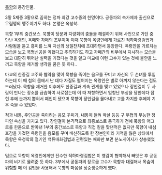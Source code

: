 [묵향](%EB%AC%B5%ED%96%A5.md)의 등장인물.

3황 5제중 3황으로 꼽히는 정파 최강 고수중의 한명이다. 공동파의 속가제자 출신으로 무림맹의 맹주이기도 하다. 본명은 옥청학.  

묵향 1부의 중간보스. 묵향이 당문과 지령회의 충돌을 해결하기 위해 사천으로 가던 중 만난 옥령인, 옥매화 자매의 조부이며 이때 묵향이
옥령인에게 가르친 적하마령검법과 사람됨을 듣고 흥미를 느껴 자신의 생일잔치에 초대하면서 등장한다. 옥령인을 가르치는 모습을 보고 북명신공을
익혔다고 추측하기도 하고 자매간의 비무에서 지시하는 모습을 보고 대단히 뛰어난 실력을 가졌다는 것을 알고 마교에 이런 고수가 있는 것에
불안을 느끼고 묵향을 제거할 생각을 품은 듯 하다..  

마교의 한중길 교주와 협약을 맺어 묵향을 죽이는 음모를 꾸미고 자신의 두 손녀를 투입하는데 이 때 첩의 몸에서 난 데다 자질도 떨어지는
옥령인은 별로 아끼지 않는다는 점도 드러났다. 묵향을 제거한 이후에도 한중길과 계속 관계를 맺고 있었으나 장인걸이 두 사람이 만나는 장소를
급습하여 사로잡는데 이 때 저항하면서 엄청난 부상을 당한데다 잡힌 후에 눈까지 뽑혀서 폐인이 됐으며 묵향이 장인걸을 몰아내고 교를 차지한
후에야 겨우 죽을 수 있었다.  

적과 내통, 주인공을 죽이려는 음모 꾸미기, 내통이 들켜 박살 등등 구 무협의 무능한 정파인 속성을 가지고 있다. 장인걸이 본격적으로
최종보스로 등극하기 전에 묵향의 어그로를 한몸으로 받아낸 1부의 중간보스로 묵향과 직접 칼을 맞댄적은 없지만 묵향이 내심 호감을 가졌던
옥령인을 음모를 꾸며 배신하도록 한 장본인이라 기억을 잃은 상태에서 묵향은 옥청학의 절기인 백류매화검법과 관련있는 매화만 보면 분노게이지가
상승했었다.  

덤으로 묵향이 옥령인에게만 전수한 적하마령검법은 이 영감이 협박해서 빼앗은 후 공동파의 비기로 물려준 듯 하다. 3부에서 공동파의 장로급
고수가 묵향과 대결해서 목숨이 위험할 때 이 검법을 사용해서 묵향의 마음을 싱숭생숭하게 했다.  

